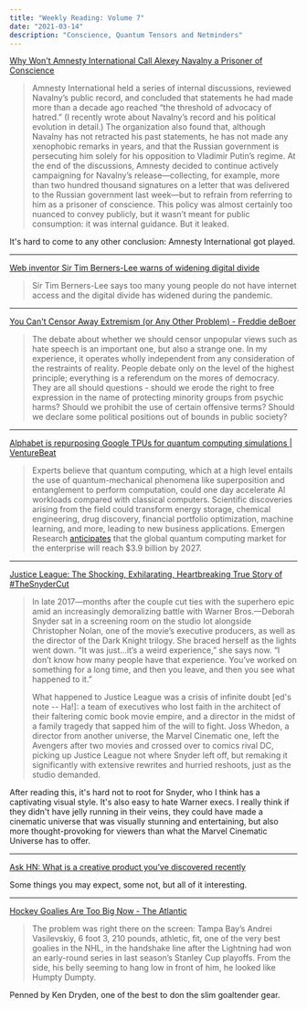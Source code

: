 ```yaml
---
title: "Weekly Reading: Volume 7"
date: "2021-03-14"
description: "Conscience, Quantum Tensors and Netminders"
---
```


[Why Won't Amnesty International Call Alexey Navalny a Prisoner of Conscience](https://www.newyorker.com/news/our-columnists/why-wont-amnesty-international-call-alexey-navalny-a-prisoner-of-conscience)

> Amnesty International held a series of internal discussions, reviewed Navalny’s public record, and concluded that statements he had made more than a decade ago reached “the threshold of advocacy of hatred.” (I recently wrote about Navalny’s record and his political evolution in detail.) The organization also found that, although Navalny has not retracted his past statements, he has not made any xenophobic remarks in years, and that the Russian government is persecuting him solely for his opposition to Vladimir Putin’s regime. At the end of the discussions, Amnesty decided to continue actively campaigning for Navalny’s release—collecting, for example, more than two hundred thousand signatures on a letter that was delivered to the Russian government last week—but to refrain from referring to him as a prisoner of conscience. This policy was almost certainly too nuanced to convey publicly, but it wasn’t meant for public consumption: it was internal guidance. But it leaked.

It's hard to come to any other conclusion: Amnesty International got played.

- - -

[Web inventor Sir Tim Berners-Lee warns of widening digital divide](https://www.bbc.com/news/technology-56367719)

> Sir Tim Berners-Lee says too many young people do not have internet access and the digital divide has widened during the pandemic.

- - - 

[You Can't Censor Away Extremism (or Any Other Problem) - Freddie deBoer](https://freddiedeboer.substack.com/p/you-cant-censor-away-extremism-or)

> The debate about whether we should censor unpopular views such as hate speech is an important one, but also a strange one. In my experience, it operates wholly independent from any consideration of the restraints of reality. People debate only on the level of the highest principle; everything is a referendum on the mores of democracy. They are all should questions - should we erode the right to free expression in the name of protecting minority groups from psychic harms? Should we prohibit the use of certain offensive terms? Should we declare some political positions out of bounds in public society? 

- - - 

[Alphabet is repurposing Google TPUs for quantum computing simulations | VentureBeat](https://venturebeat.com/2021/03/10/alphabet-is-repurposing-google-tpus-for-quantum-computing-simulations/)

> Experts believe that quantum computing, which at a high level entails the use of quantum-mechanical phenomena like superposition and entanglement to perform computation, could one day accelerate AI workloads compared with classical computers. Scientific discoveries arising from the field could transform energy storage, chemical engineering, drug discovery, financial portfolio optimization, machine learning, and more, leading to new business applications. Emergen Research [anticipates](https://www.globenewswire.com/news-release/2021/01/21/2162436/0/en/Quantum-Computing-for-Enterprise-Market-Size-to-Reach-USD-3-907-4-Million-by-2027-Increasing-application-of-quantum-cryptography-for-digital-payments-will-be-the-Key-Factor-Driving.html#:~:text=21%2C%202021%20(GLOBE%20NEWSWIRE),current%20analysis%20by%20Emergen%20Research.) that the global quantum computing market for the enterprise will reach $3.9 billion by 2027.

- - -

[Justice League: The Shocking, Exhilarating, Heartbreaking True Story of #TheSnyderCut](https://www.vanityfair.com/hollywood/2021/02/the-true-story-of-justice-league-snyder-cut)

> In late 2017—months after the couple cut ties with the superhero epic amid an increasingly demoralizing battle with Warner Bros.—Deborah Snyder sat in a screening room on the studio lot alongside Christopher Nolan, one of the movie’s executive producers, as well as the director of the Dark Knight trilogy. She braced herself as the lights went down. “It was just…it’s a weird experience,” she says now. “I don’t know how many people have that experience. You’ve worked on something for a long time, and then you leave, and then you see what happened to it.”
>
> What happened to Justice League was a crisis of infinite doubt [ed's note -- Ha!]: a team of executives who lost faith in the architect of their faltering comic book movie empire, and a director in the midst of a family tragedy that sapped him of the will to fight. Joss Whedon, a director from another universe, the Marvel Cinematic one, left the Avengers after two movies and crossed over to comics rival DC, picking up Justice League not where Snyder left off, but remaking it significantly with extensive rewrites and hurried reshoots, just as the studio demanded.

After reading this, it's hard not to root for Snyder, who I think has a captivating visual style. It's also easy to hate Warner execs. I really think if they didn't have jelly running in their veins, they could have made a cinematic universe that was visually stunning and  entertaining, but also more thought-provoking for viewers than what the Marvel Cinematic Universe has to offer.

- - - 

[Ask HN: What is a creative product you’ve discovered recently](https://news.ycombinator.com/item?id=26237932)

Some things you may expect, some not, but all of it interesting. 

- - - 

[Hockey Goalies Are Too Big Now - The Atlantic](https://www.theatlantic.com/culture/archive/2021/02/hockey-goalies-are-too-big-now/618021/)

> The problem was right there on the screen: Tampa Bay’s Andrei Vasilevskiy, 6 foot 3, 210 pounds, athletic, fit, one of the very best goalies in the NHL, in the handshake line after the Lightning had won an early-round series in last season’s Stanley Cup playoffs. From the side, his belly seeming to hang low in front of him, he looked like Humpty Dumpty.

Penned by Ken Dryden, one of the best to don the slim goaltender gear. 
